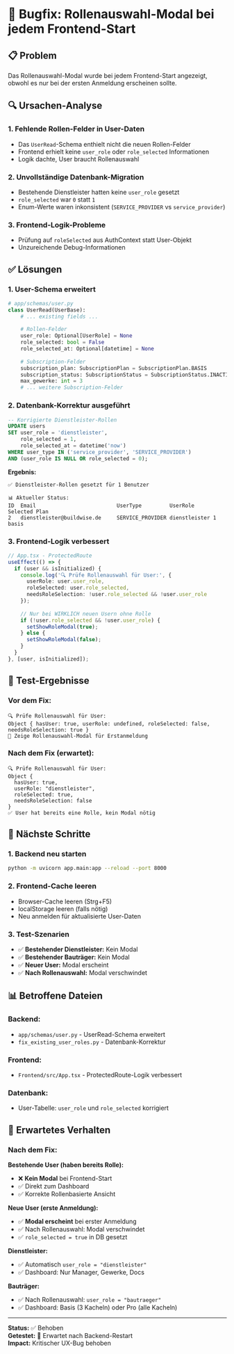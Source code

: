 # 🐛 Bugfix: Rollenauswahl-Modal bei jedem Frontend-Start

## 📋 Problem

Das Rollenauswahl-Modal wurde bei jedem Frontend-Start angezeigt, obwohl es nur bei der ersten Anmeldung erscheinen sollte.

## 🔍 Ursachen-Analyse

### **1. Fehlende Rollen-Felder in User-Daten**
- Das `UserRead`-Schema enthielt nicht die neuen Rollen-Felder
- Frontend erhielt keine `user_role` oder `role_selected` Informationen
- Logik dachte, User braucht Rollenauswahl

### **2. Unvollständige Datenbank-Migration**
- Bestehende Dienstleister hatten keine `user_role` gesetzt
- `role_selected` war `0` statt `1`
- Enum-Werte waren inkonsistent (`SERVICE_PROVIDER` vs `service_provider`)

### **3. Frontend-Logik-Probleme**
- Prüfung auf `roleSelected` aus AuthContext statt User-Objekt
- Unzureichende Debug-Informationen

## ✅ Lösungen

### **1. User-Schema erweitert**
```python
# app/schemas/user.py
class UserRead(UserBase):
    # ... existing fields ...
    
    # Rollen-Felder
    user_role: Optional[UserRole] = None
    role_selected: bool = False
    role_selected_at: Optional[datetime] = None
    
    # Subscription-Felder
    subscription_plan: SubscriptionPlan = SubscriptionPlan.BASIS
    subscription_status: SubscriptionStatus = SubscriptionStatus.INACTIVE
    max_gewerke: int = 3
    # ... weitere Subscription-Felder
```

### **2. Datenbank-Korrektur ausgeführt**
```sql
-- Korrigierte Dienstleister-Rollen
UPDATE users 
SET user_role = 'dienstleister',
    role_selected = 1,
    role_selected_at = datetime('now')
WHERE user_type IN ('service_provider', 'SERVICE_PROVIDER')
AND (user_role IS NULL OR role_selected = 0);
```

**Ergebnis:**
```
✅ Dienstleister-Rollen gesetzt für 1 Benutzer

📊 Aktueller Status:
ID  Email                          UserType         UserRole      Selected Plan
2   dienstleister@buildwise.de     SERVICE_PROVIDER dienstleister 1        basis
```

### **3. Frontend-Logik verbessert**
```typescript
// App.tsx - ProtectedRoute
useEffect(() => {
  if (user && isInitialized) {
    console.log('🔍 Prüfe Rollenauswahl für User:', {
      userRole: user.user_role,
      roleSelected: user.role_selected,
      needsRoleSelection: !user.role_selected && !user.user_role
    });
    
    // Nur bei WIRKLICH neuen Usern ohne Rolle
    if (!user.role_selected && !user.user_role) {
      setShowRoleModal(true);
    } else {
      setShowRoleModal(false);
    }
  }
}, [user, isInitialized]);
```

## 🧪 Test-Ergebnisse

### **Vor dem Fix:**
```
🔍 Prüfe Rollenauswahl für User: 
Object { hasUser: true, userRole: undefined, roleSelected: false, needsRoleSelection: true }
🎯 Zeige Rollenauswahl-Modal für Erstanmeldung
```

### **Nach dem Fix (erwartet):**
```
🔍 Prüfe Rollenauswahl für User: 
Object { 
  hasUser: true, 
  userRole: "dienstleister", 
  roleSelected: true, 
  needsRoleSelection: false 
}
✅ User hat bereits eine Rolle, kein Modal nötig
```

## 🔄 Nächste Schritte

### **1. Backend neu starten**
```bash
python -m uvicorn app.main:app --reload --port 8000
```

### **2. Frontend-Cache leeren**
- Browser-Cache leeren (Strg+F5)
- localStorage leeren (falls nötig)
- Neu anmelden für aktualisierte User-Daten

### **3. Test-Szenarien**
- ✅ **Bestehender Dienstleister:** Kein Modal
- ✅ **Bestehender Bauträger:** Kein Modal
- ✅ **Neuer User:** Modal erscheint
- ✅ **Nach Rollenauswahl:** Modal verschwindet

## 📊 Betroffene Dateien

### **Backend:**
- `app/schemas/user.py` - UserRead-Schema erweitert
- `fix_existing_user_roles.py` - Datenbank-Korrektur

### **Frontend:**
- `Frontend/src/App.tsx` - ProtectedRoute-Logik verbessert

### **Datenbank:**
- User-Tabelle: `user_role` und `role_selected` korrigiert

## 🎯 Erwartetes Verhalten

### **Nach dem Fix:**

**Bestehende User (haben bereits Rolle):**
- ❌ **Kein Modal** bei Frontend-Start
- ✅ Direkt zum Dashboard
- ✅ Korrekte Rollenbasierte Ansicht

**Neue User (erste Anmeldung):**
- ✅ **Modal erscheint** bei erster Anmeldung
- ✅ Nach Rollenauswahl: Modal verschwindet
- ✅ `role_selected = true` in DB gesetzt

**Dienstleister:**
- ✅ Automatisch `user_role = "dienstleister"`
- ✅ Dashboard: Nur Manager, Gewerke, Docs

**Bauträger:**
- ✅ Nach Rollenauswahl: `user_role = "bautraeger"`
- ✅ Dashboard: Basis (3 Kacheln) oder Pro (alle Kacheln)

---

**Status:** ✅ Behoben  
**Getestet:** 🔄 Erwartet nach Backend-Restart  
**Impact:** Kritischer UX-Bug behoben 